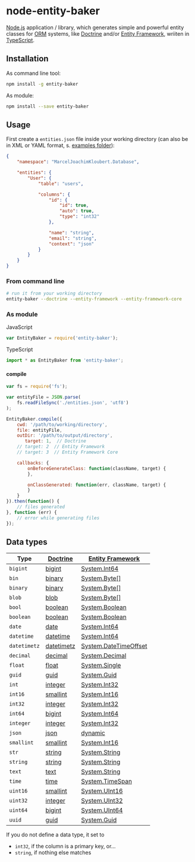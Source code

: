 # node-entity-baker

[Node.js](https://nodejs.org) application / library, which generates simple and powerful entity classes for [ORM](https://en.wikipedia.org/wiki/Object-relational_mapping) systems, like [Doctrine](http://www.doctrine-project.org) and/or [Entity Framework](https://docs.microsoft.com/en-us/ef/), wriiten in [TypeScript](https://www.typescriptlang.org).

## Installation

As command line tool:

```bash
npm install -g entity-baker
```

As module:

```bash
npm install --save entity-baker
```

## Usage

First create a `entities.json` file inside your working directory (can also be in XML or YAML format, s. [examples folder](https://github.com/mkloubert/node-entity-baker/tree/master/examples)):

```json
{
    "namespace": "MarcelJoachimKloubert.Database",

    "entities": {
        "User": {
            "table": "users",

            "columns": {
                "id": {
                    "id": true,
                    "auto": true,
                    "type": "int32"
                },

                "name": "string",
                "email": "string",
                "context": "json"
            }
        }
    }
}
```

### From command line

```bash
# run it from your working directory
entity-baker --doctrine --entity-framework --entity-framework-core
```

### As module

JavaScript

```javascript
var EntityBaker = require('entity-baker');
```

TypeScript

```typescript
import * as EntityBaker from 'entity-baker';
```

#### compile

```javascript
var fs = require('fs');

var entityFile = JSON.parse(
    fs.readFileSync('./entities.json', 'utf8')
);

EntityBaker.compile({
    cwd: '/path/to/working/directory',
    file: entityFile,
    outDir: '/path/to/output/directory',
       target: 1,  // Doctrine
    // target: 2  // Entity Framework
    // target: 3  // Entity Framework Core

    callbacks: {
        onBeforeGenerateClass: function(className, target) {
        },

        onClassGenerated: function(err, className, target) {
        }
    }
}).then(function() {
    // files generated
}, function (err) {
    // error while generating files
});
```

## Data types

Type | [Doctrine]() | [Entity Framework]()
------------ | ------------- | -------------
`bigint` | [bigint](http://docs.doctrine-project.org/projects/doctrine-dbal/en/latest/reference/types.html#bigint) | [System.Int64](https://msdn.microsoft.com/en-us/library/system.int64(v=vs.110).aspx) |
`bin` | [binary](http://docs.doctrine-project.org/projects/doctrine-dbal/en/latest/reference/types.html#binary) | [System.Byte\[\]](https://msdn.microsoft.com/en-us/library/system.byte(v=vs.110).aspx) |
`binary` | [binary](http://docs.doctrine-project.org/projects/doctrine-dbal/en/latest/reference/types.html#binary) | [System.Byte\[\]](https://msdn.microsoft.com/en-us/library/system.byte(v=vs.110).aspx) |
`blob` | [blob](http://docs.doctrine-project.org/projects/doctrine-dbal/en/latest/reference/types.html#blob) | [System.Byte\[\]](https://msdn.microsoft.com/en-us/library/system.byte(v=vs.110).aspx) |
`bool` | [boolean](http://docs.doctrine-project.org/projects/doctrine-dbal/en/latest/reference/types.html#boolean) | [System.Boolean](https://msdn.microsoft.com/en-us/library/system.boolean(v=vs.110).aspx) |
`boolean` | [boolean](http://docs.doctrine-project.org/projects/doctrine-dbal/en/latest/reference/types.html#boolean) | [System.Boolean](https://msdn.microsoft.com/en-us/library/system.boolean(v=vs.110).aspx) |
`date` | [date](http://docs.doctrine-project.org/projects/doctrine-dbal/en/latest/reference/types.html#date) | [System.Int64](https://msdn.microsoft.com/en-us/library/system.datetime(v=vs.110).aspx) |
`datetime` | [datetime](http://docs.doctrine-project.org/projects/doctrine-dbal/en/latest/reference/types.html#datetime) | [System.Int64](https://msdn.microsoft.com/en-us/library/system.datetime(v=vs.110).aspx) |
`datetimetz` | [datetimetz](http://docs.doctrine-project.org/projects/doctrine-dbal/en/latest/reference/types.html#datetimetz) | [System.DateTimeOffset](https://msdn.microsoft.com/en-us/library/system.datetimeoffset(v=vs.110).aspx) |
`decimal` | [decimal](http://docs.doctrine-project.org/projects/doctrine-dbal/en/latest/reference/types.html#decimal) | [System.Decimal](https://msdn.microsoft.com/en-us/library/system.decimal(v=vs.110).aspx) |
`float` | [float](http://docs.doctrine-project.org/projects/doctrine-dbal/en/latest/reference/types.html#float) | [System.Single](https://msdn.microsoft.com/en-us/library/system.single(v=vs.110).aspx) |
`guid` | [guid](http://docs.doctrine-project.org/projects/doctrine-dbal/en/latest/reference/types.html#guid) | [System.Guid](https://msdn.microsoft.com/en-us/library/system.guid(v=vs.110).aspx) |
`int` | [integer](http://docs.doctrine-project.org/projects/doctrine-dbal/en/latest/reference/types.html#integer) | [System.Int32](https://msdn.microsoft.com/en-us/library/system.int32(v=vs.110).aspx) |
`int16` | [smallint](http://docs.doctrine-project.org/projects/doctrine-dbal/en/latest/reference/types.html#smallint) | [System.Int16](https://msdn.microsoft.com/en-us/library/system.int16(v=vs.110).aspx) |
`int32` | [integer](http://docs.doctrine-project.org/projects/doctrine-dbal/en/latest/reference/types.html#integer) | [System.Int32](https://msdn.microsoft.com/en-us/library/system.int32(v=vs.110).aspx) |
`int64` | [bigint](http://docs.doctrine-project.org/projects/doctrine-dbal/en/latest/reference/types.html#bigint) | [System.Int64](https://msdn.microsoft.com/en-us/library/system.int64(v=vs.110).aspx) |
`integer` | [integer](http://docs.doctrine-project.org/projects/doctrine-dbal/en/latest/reference/types.html#integer) | [System.Int32](https://msdn.microsoft.com/en-us/library/system.int32(v=vs.110).aspx) |
`json` | [json](http://docs.doctrine-project.org/projects/doctrine-dbal/en/latest/reference/types.html#json) | [dynamic](https://msdn.microsoft.com/en-us/library/system.object(v=vs.110).aspx) |
`smallint` | [smallint](http://docs.doctrine-project.org/projects/doctrine-dbal/en/latest/reference/types.html#smallint) | [System.Int16](https://msdn.microsoft.com/en-us/library/system.int16(v=vs.110).aspx) |
`str` | [string](http://docs.doctrine-project.org/projects/doctrine-dbal/en/latest/reference/types.html#string) | [System.String](https://msdn.microsoft.com/en-us/library/system.string(v=vs.110).aspx) |
`string` | [string](http://docs.doctrine-project.org/projects/doctrine-dbal/en/latest/reference/types.html#string) | [System.String](https://msdn.microsoft.com/en-us/library/system.string(v=vs.110).aspx) |
`text` | [text](http://docs.doctrine-project.org/projects/doctrine-dbal/en/latest/reference/types.html#text) | [System.String](https://msdn.microsoft.com/en-us/library/system.string(v=vs.110).aspx) |
`time` | [time](http://docs.doctrine-project.org/projects/doctrine-dbal/en/latest/reference/types.html#time) | [System.TimeSpan](https://msdn.microsoft.com/en-us/library/system.timespan(v=vs.110).aspx) |
`uint16` | [smallint](http://docs.doctrine-project.org/projects/doctrine-dbal/en/latest/reference/types.html#smallint) | [System.UInt16](https://msdn.microsoft.com/en-us/library/system.uint16(v=vs.110).aspx) |
`uint32` | [integer](http://docs.doctrine-project.org/projects/doctrine-dbal/en/latest/reference/types.html#integer) | [System.UInt32](https://msdn.microsoft.com/en-us/library/system.uint32(v=vs.110).aspx) |
`uint64` | [bigint](http://docs.doctrine-project.org/projects/doctrine-dbal/en/latest/reference/types.html#bigint) | [System.UInt64](https://msdn.microsoft.com/en-us/library/system.uint64(v=vs.110).aspx) |
`uuid` | [guid](http://docs.doctrine-project.org/projects/doctrine-dbal/en/latest/reference/types.html#guid) | [System.Guid](https://msdn.microsoft.com/en-us/library/system.guid(v=vs.110).aspx) |

If you do not define a data type, it set to

* `int32`, if the column is a primary key, or...
* `string`, if nothing else matches
